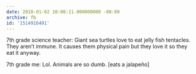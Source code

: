 ```yaml
---
date: 2018-01-02 10:08:11.000000000 -08:00
archive: fb
id: '1514916491'
---
```


7th grade science teacher: Giant sea turtles love to eat jelly fish tentacles. They aren’t immune. It causes them physical pain but they love it so they eat it anyway. 

7th grade me: Lol. Animals are so dumb. [eats a jalapeño]
